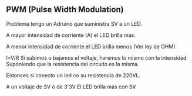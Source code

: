 ## PWM (Pulse Width Modulation)

Problema tengo un Adruino que suministra SV a un LED.

A mayor intensidad de corriente (A) el LED brilla más.

A menor intensidad de corriente el LED brilla menos (Ver ley de OHM)

I=V/R Si subimos o bajamos el voltaje, haremos lo mismo con la intensidad 
Suponiendo que la resistencia del circuito es la misma. 

Entonces si conecto un led co su resistencia de 220VL.

A un voltaje de SV ó de 3'3V
El LED brilla más con SV 
